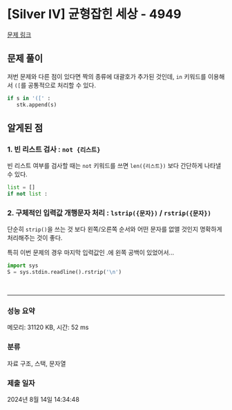 # [Silver IV] 균형잡힌 세상 - 4949 

[문제 링크](https://www.acmicpc.net/problem/4949) 

## 문제 풀이
저번 문제와 다른 점이 있다면 짝의 종류에 대괄호가 추가된 것인데, `in` 키워드를 이용해서 `([`를 공통적으로 처리할 수 있다.
``` python
if s in '([' :
   stk.append(s)
```


## 알게된 점
### 1. 빈 리스트 검사 : `not {리스트}`
빈 리스트 여부를 검사할 때는 `not` 키워드를 쓰면 `len({리스트})` 보다 간단하게 나타낼 수 있다.
``` python
list = []
if not list :
```

### 2. 구체적인 입력값 개행문자 처리 : `lstrip({문자})` / `rstrip({문자})`
단순히 `strip()`을 쓰는 것 보다 왼쪽/오른쪽 순서와 어떤 문자를 없앨 것인지 명확하게 처리해주는 것이 좋다.

특히 이번 문제의 경우 마지막 입력값인 .에 왼쪽 공백이 있었어서...

``` python
import sys
S = sys.stdin.readline().rstrip('\n')
```

<br>

---


### 성능 요약

메모리: 31120 KB, 시간: 52 ms

### 분류

자료 구조, 스택, 문자열

### 제출 일자

2024년 8월 14일 14:34:48
